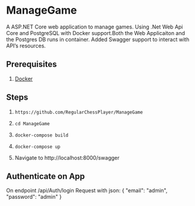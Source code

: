 # ManageGame
A ASP.NET Core web application to manage games. Using .Net Web Api Core and PostgreSQL with Docker support.Both the Web Applicaiton and the Postgres DB runs in container. Added Swagger support to interact with API’s resources.

## Prerequisites
1. [Docker](https://www.docker.com/)

## Steps
1. `https://github.com/RegularChessPlayer/ManageGame`

2. `cd ManageGame`

3. `docker-compose build`

4. `docker-compose up`

5.  Navigate to http://localhost:8000/swagger


## Authenticate on App

On endpoint /api/Auth/login
Request with json: 
{
  "email": "admin",
  "password": "admin"
}
